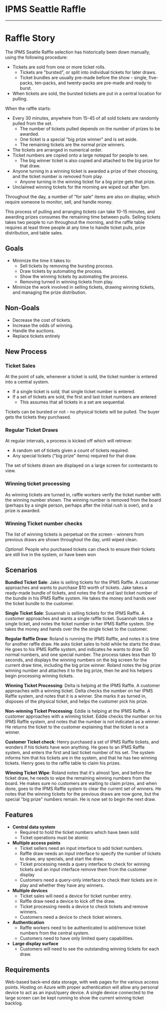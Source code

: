 # IPMS Seattle Raffle
---------------------

# Raffle Story #

The IPMS Seattle Raffle selection has historically been down manually, using the following procedure:

- Tickets are sold from one or more ticket rolls.
	- Tickets are "bursted", or split into individual tickets for later draws.
	- Ticket bundles are usually pre-made before the show - single, five-packs, ten-packs, and twenty-packs are pre-made and ready to burst. 
- When tickets are sold, the bursted tickets are put in a central location for pulling.

When the raffle starts:

- Every 30 minutes, anywhere from 15-45 of all sold tickets are randomly pulled from the set.
	- The number of tickets pulled depends on the number of prizes to be awarded.
	- One ticket is a special "big prize winner" and is set aside.
	- The remaining tickets are the normal prize winners.
- The tickets are arranged in numerical order.
- Ticket numbers are copied onto a large notepad for people to see.
	- The big winner ticket is also copied and attached to the big prize for that draw.
- Anyone turning in a winning ticket is awarded a prize of their choosing, and the ticket number is removed from play.
	- Anyone turning in the winning ticket for a big prize gets that prize.
- Unclaimed winning tickets for the morning are wiped out after 1pm.

Throughout the day, a number of "for sale" items are also on display, which require someone to monitor, sell, and handle money.

This process of pulling and arranging tickets can take 10-15 minutes, and awarding prizes consumes the remaining time between pulls.  Selling tickets takes two people to run throughout the morning, and the raffle table requires at least three people at any time to handle ticket pulls, prize distribution, and table sales.


## Goals #
- Minimize the time it takes to:
	- Sell tickets by removing the bursting process.
	- Draw tickets by automating the process.
	- Show the winning tickets by automating the process.
	- Removing turned in winning tickets from play.
- Minimize the work involved in selling tickets, drawing winning tickets, and managing the prize distribution.

## Non-Goals #
- Decrease the cost of tickets.
- Increase the odds of winning.
- Handle the auctions.
- Replace tickets entirely

## New Process #
### Ticket Sales

At the point of sale, whenever a ticket is sold, the ticket number is entered into a central system.

- If a single ticket is sold, that single ticket number is entered.
- If a set of tickets are sold, the first and last ticket numbers are entered
	- This assumes that all tickets in a set are sequential.

Tickets can be bursted or not - no physical tickets will be pulled.  The buyer gets the tickets they purchased.

### Regular Ticket Draws

At regular intervals, a process is kicked off which will retrieve:

- A random set of tickets given a count of tickets required.
- Any special tickets ("big prize" items) required for that draw.

The set of tickets drawn are displayed on a large screen for contestants to view.

### Winning ticket processing

As winning tickets are turned in, raffle workers verify the ticket number with the winning number shown.  The winning number is removed from the board (perhaps by a single person, perhaps after the initial rush is over), and a prize is awarded.

### Winning Ticket number checks

The list of winning tickets is perpetual on the screen - winners from previous draws are shown throughout the day, until wiped clean.

*Optional*: People who purchased tickets can check to ensure their tickets are still live in the system, or have been won

## Scenarios

**Bundled Ticket Sale**: Jake is selling tickets for the IPMS Raffle.  A customer approaches and wants to purchase $10 worth of tickets.  Jake takes a ready-made bundle of tickets, and notes the first and last ticket number of the bundle in his IPMS Raffle system.  He takes the money and hands over the ticket bundle to the customer.

**Single Ticket Sale**: Susannah is selling tickets for the IPMS Raffle.  A customer approaches and wants a single raffle ticket.  Susannah takes a single ticket, and notes the ticket number in her IPMS Raffle system.  She takes the money and hands over the the single ticket to the customer.

**Regular Raffle Draw**: Roland is running the IPMS Raffle, and notes it is time for another raffle draw.  He asks ticket sales to hold while he starts the draw.  He goes to his IPMS Raffle system, and indicates he wants to draw 50 normal numbers, and one special number.  The process takes less than 10 seconds, and displays the winning numbers on the big screen for the current draw time, including the big prize winner.  Roland notes the big prize winning number and attaches it to the big prize, then he and his helpers begin processing winning tickets.

**Winning Ticket Processing**: Delta is helping at the IPMS Raffle.  A customer approaches with a winning ticket.  Delta checks the number on her IPMS Raffle system, and notes that it is a winner.  She marks it as turned in, disposes of the physical ticket, and helps the customer pick his prize.

**Non-winning Ticket Processing**: Eddie is helping at the IPMS Raffle.  A customer approaches with a winning ticket.  Eddie checks the number on his IPMS Raffle system, and notes that the number is not indicated as a winner.  He returns the ticket to the customer explaining that the ticket is not a winner.

**Customer Ticket check**: Henry purchased a set of IPMS Raffle tickets, and wonders if his tickets have won anything.  He goes to an IPMS Raffle system, and enters the first and last ticket number of his set.  The system informs him that his tickets are in the system, and that he has two winning tickets.  Henry goes to the raffle table to claim his prizes.

**Winning Ticket Wipe**: Roland notes that it's almost 1pm, and before the ticket draw, he needs to wipe the remaining winning numbers from the board.  He makes sure no customers are waiting to claim prizes, and when done, goes to the IPMS Raffle system to clear the current set of winners.  He notes that the winning tickets for the previous draws are now gone, but the special "big prize" numbers remain.  He is now set to begin the next draw.

## Features

- **Central data system**
	- Required to hold the ticket numbers which have been sold
	- Ticket operations must be atomic
- **Multiple access points**
	- Ticket sellers need an input interface to add ticket numbers.
	- Raffle draw needs an input interface to specify the number of tickets to draw, any specials, and start the draw.
	- Ticket processing needs a query interface to check for winning tickets and an input interface remove them from the customer display
	- Customers need a query-only interface to check their tickets are in play and whether they have any winners.
- **Multiple devices**
	- Ticket sales will need a device for ticket number entry.
	- Raffle draw need a device to kick off the draw.
	- Ticket processing needs a device to check tickets and remove winners.
	- Customers need a device to check ticket winners. 
- **Authentication**
	- Raffle workers need to be authenticated to add/remove ticket numbers from the central system.
	- Customers need to have only limited query capabilities.
- **Large display surface**
	- Customers will need to see the outstanding winning tickets for each draw. 

## Requirements

Web-based back-end data storage, with web pages for the various access points.  Hosting on Azure with proper authentication will allow any personal device to act as an input/query device.  A single device connected to the large screen can be kept running to show the current winning ticket backlog.